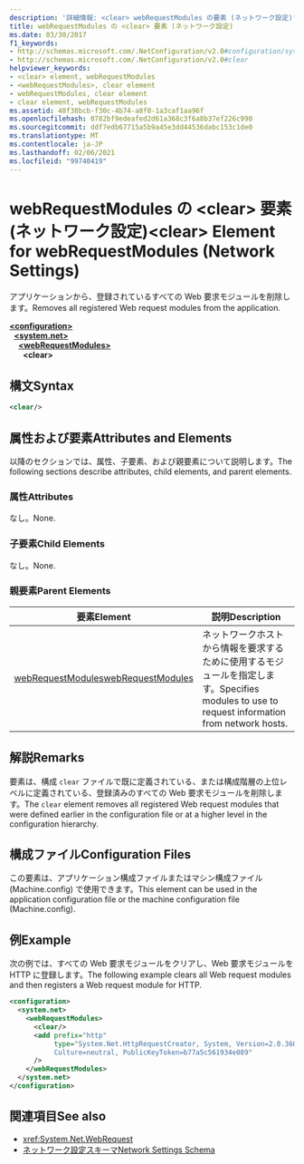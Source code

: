 ```yaml
---
description: '詳細情報: <clear> webRequestModules の要素 (ネットワーク設定)'
title: webRequestModules の <clear> 要素 (ネットワーク設定)
ms.date: 03/30/2017
f1_keywords:
- http://schemas.microsoft.com/.NetConfiguration/v2.0#configuration/system.net/webRequestModules/clear
- http://schemas.microsoft.com/.NetConfiguration/v2.0#clear
helpviewer_keywords:
- <clear> element, webRequestModules
- <webRequestModules>, clear element
- webRequestModules, clear element
- clear element, webRequestModules
ms.assetid: 48f38bcb-f30c-4b74-a8f0-1a3caf1aa96f
ms.openlocfilehash: 0782bf9edeafed2d61a368c3f6a8b37ef226c990
ms.sourcegitcommit: ddf7edb67715a5b9a45e3dd44536dabc153c1de0
ms.translationtype: MT
ms.contentlocale: ja-JP
ms.lasthandoff: 02/06/2021
ms.locfileid: "99740419"
---
```

# <a name="clear-element-for-webrequestmodules-network-settings"></a><span data-ttu-id="85972-103">webRequestModules の \<clear> 要素 (ネットワーク設定)</span><span class="sxs-lookup"><span data-stu-id="85972-103">\<clear> Element for webRequestModules (Network Settings)</span></span>

<span data-ttu-id="85972-104">アプリケーションから、登録されているすべての Web 要求モジュールを削除します。</span><span class="sxs-lookup"><span data-stu-id="85972-104">Removes all registered Web request modules from the application.</span></span>  

[**\<configuration>**](../configuration-element.md)\
&nbsp;&nbsp;[**\<system.net>**](system-net-element-network-settings.md)\
&nbsp;&nbsp;&nbsp;&nbsp;[**\<webRequestModules>**](webrequestmodules-element-network-settings.md)\
&nbsp;&nbsp;&nbsp;&nbsp;&nbsp;&nbsp;**\<clear>**

## <a name="syntax"></a><span data-ttu-id="85972-105">構文</span><span class="sxs-lookup"><span data-stu-id="85972-105">Syntax</span></span>  
  
```xml  
<clear/>  
```  
  
## <a name="attributes-and-elements"></a><span data-ttu-id="85972-106">属性および要素</span><span class="sxs-lookup"><span data-stu-id="85972-106">Attributes and Elements</span></span>  

 <span data-ttu-id="85972-107">以降のセクションでは、属性、子要素、および親要素について説明します。</span><span class="sxs-lookup"><span data-stu-id="85972-107">The following sections describe attributes, child elements, and parent elements.</span></span>  
  
### <a name="attributes"></a><span data-ttu-id="85972-108">属性</span><span class="sxs-lookup"><span data-stu-id="85972-108">Attributes</span></span>  

 <span data-ttu-id="85972-109">なし。</span><span class="sxs-lookup"><span data-stu-id="85972-109">None.</span></span>  
  
### <a name="child-elements"></a><span data-ttu-id="85972-110">子要素</span><span class="sxs-lookup"><span data-stu-id="85972-110">Child Elements</span></span>  

 <span data-ttu-id="85972-111">なし。</span><span class="sxs-lookup"><span data-stu-id="85972-111">None.</span></span>  
  
### <a name="parent-elements"></a><span data-ttu-id="85972-112">親要素</span><span class="sxs-lookup"><span data-stu-id="85972-112">Parent Elements</span></span>  
  
|<span data-ttu-id="85972-113">**要素**</span><span class="sxs-lookup"><span data-stu-id="85972-113">**Element**</span></span>|<span data-ttu-id="85972-114">**説明**</span><span class="sxs-lookup"><span data-stu-id="85972-114">**Description**</span></span>|  
|-----------------|---------------------|  
|[<span data-ttu-id="85972-115">webRequestModules</span><span class="sxs-lookup"><span data-stu-id="85972-115">webRequestModules</span></span>](webrequestmodules-element-network-settings.md)|<span data-ttu-id="85972-116">ネットワークホストから情報を要求するために使用するモジュールを指定します。</span><span class="sxs-lookup"><span data-stu-id="85972-116">Specifies modules to use to request information from network hosts.</span></span>|  
  
## <a name="remarks"></a><span data-ttu-id="85972-117">解説</span><span class="sxs-lookup"><span data-stu-id="85972-117">Remarks</span></span>  

 <span data-ttu-id="85972-118">要素は、構成 `clear` ファイルで既に定義されている、または構成階層の上位レベルに定義されている、登録済みのすべての Web 要求モジュールを削除します。</span><span class="sxs-lookup"><span data-stu-id="85972-118">The `clear` element removes all registered Web request modules that were defined earlier in the configuration file or at a higher level in the configuration hierarchy.</span></span>  
  
## <a name="configuration-files"></a><span data-ttu-id="85972-119">構成ファイル</span><span class="sxs-lookup"><span data-stu-id="85972-119">Configuration Files</span></span>  

 <span data-ttu-id="85972-120">この要素は、アプリケーション構成ファイルまたはマシン構成ファイル (Machine.config) で使用できます。</span><span class="sxs-lookup"><span data-stu-id="85972-120">This element can be used in the application configuration file or the machine configuration file (Machine.config).</span></span>  
  
## <a name="example"></a><span data-ttu-id="85972-121">例</span><span class="sxs-lookup"><span data-stu-id="85972-121">Example</span></span>  

 <span data-ttu-id="85972-122">次の例では、すべての Web 要求モジュールをクリアし、Web 要求モジュールを HTTP に登録します。</span><span class="sxs-lookup"><span data-stu-id="85972-122">The following example clears all Web request modules and then registers a Web request module for HTTP.</span></span>  
  
```xml  
<configuration>  
  <system.net>  
    <webRequestModules>  
      <clear/>  
      <add prefix="http"  
           type="System.Net.HttpRequestCreator, System, Version=2.0.3600.0,  
           Culture=neutral, PublicKeyToken=b77a5c561934e089"  
      />  
    </webRequestModules>  
  </system.net>  
</configuration>  
```  
  
## <a name="see-also"></a><span data-ttu-id="85972-123">関連項目</span><span class="sxs-lookup"><span data-stu-id="85972-123">See also</span></span>

- <xref:System.Net.WebRequest>
- [<span data-ttu-id="85972-124">ネットワーク設定スキーマ</span><span class="sxs-lookup"><span data-stu-id="85972-124">Network Settings Schema</span></span>](index.md)
